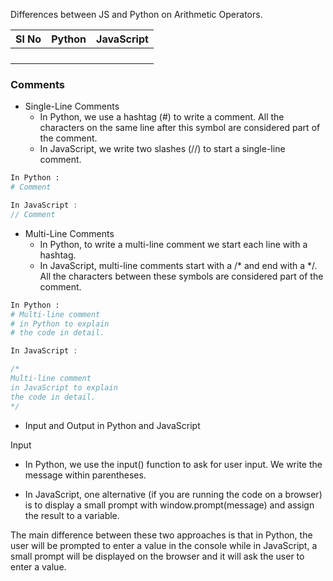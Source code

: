 Differences between JS and Python on Arithmetic Operators.

| Sl No | Python | JavaScript |
| ----- | ------ | ---------- |
|       |        |            |
|       |        |            |
|       |        |            |
|       |        |            |


### Comments
- Single-Line Comments
    - In Python, we use a hashtag (#) to write a comment. All the characters on the same line after this symbol are considered part of the comment.
    - In JavaScript, we write two slashes (//) to start a single-line comment.

```py
In Python :
# Comment
```
```js
In JavaScript :
// Comment
```

- Multi-Line Comments
    - In Python, to write a multi-line comment we start each line with a hashtag.
    - In JavaScript, multi-line comments start with a /* and end with a */. All the characters between these symbols are considered part of the comment.

```py
In Python :
# Multi-line comment 
# in Python to explain
# the code in detail.
```
```js
In JavaScript :

/* 
Multi-line comment 
in JavaScript to explain 
the code in detail.
*/
```










- Input and Output in Python and JavaScript

Input
- In Python, we use the input() function to ask for user input. We write the message within parentheses.

- In JavaScript, one alternative (if you are running the code on a browser) is to display a small prompt with window.prompt(message) and assign the result to a variable.
  
The main difference between these two approaches is that in Python, the user will be prompted to enter a value in the console while in JavaScript, a small prompt will be displayed on the browser and it will ask the user to enter a value.